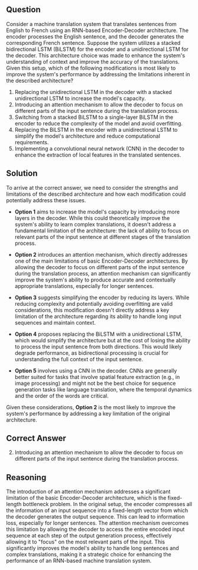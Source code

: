 ## Question
Consider a machine translation system that translates sentences from English to French using an RNN-based Encoder-Decoder architecture. The encoder processes the English sentence, and the decoder generates the corresponding French sentence. Suppose the system utilizes a stacked bidirectional LSTM (BiLSTM) for the encoder and a unidirectional LSTM for the decoder. This architecture choice was made to enhance the system's understanding of context and improve the accuracy of the translations. Given this setup, which of the following modifications is most likely to improve the system's performance by addressing the limitations inherent in the described architecture?

1. Replacing the unidirectional LSTM in the decoder with a stacked unidirectional LSTM to increase the model's capacity.
2. Introducing an attention mechanism to allow the decoder to focus on different parts of the input sentence during the translation process.
3. Switching from a stacked BiLSTM to a single-layer BiLSTM in the encoder to reduce the complexity of the model and avoid overfitting.
4. Replacing the BiLSTM in the encoder with a unidirectional LSTM to simplify the model's architecture and reduce computational requirements.
5. Implementing a convolutional neural network (CNN) in the decoder to enhance the extraction of local features in the translated sentences.

## Solution
To arrive at the correct answer, we need to consider the strengths and limitations of the described architecture and how each modification could potentially address these issues.

- **Option 1** aims to increase the model's capacity by introducing more layers in the decoder. While this could theoretically improve the system's ability to learn complex translations, it doesn't address a fundamental limitation of the architecture: the lack of ability to focus on relevant parts of the input sentence at different stages of the translation process.

- **Option 2** introduces an attention mechanism, which directly addresses one of the main limitations of basic Encoder-Decoder architectures. By allowing the decoder to focus on different parts of the input sentence during the translation process, an attention mechanism can significantly improve the system's ability to produce accurate and contextually appropriate translations, especially for longer sentences.

- **Option 3** suggests simplifying the encoder by reducing its layers. While reducing complexity and potentially avoiding overfitting are valid considerations, this modification doesn't directly address a key limitation of the architecture regarding its ability to handle long input sequences and maintain context.

- **Option 4** proposes replacing the BiLSTM with a unidirectional LSTM, which would simplify the architecture but at the cost of losing the ability to process the input sentence from both directions. This would likely degrade performance, as bidirectional processing is crucial for understanding the full context of the input sentence.

- **Option 5** involves using a CNN in the decoder. CNNs are generally better suited for tasks that involve spatial feature extraction (e.g., in image processing) and might not be the best choice for sequence generation tasks like language translation, where the temporal dynamics and the order of the words are critical.

Given these considerations, **Option 2** is the most likely to improve the system's performance by addressing a key limitation of the original architecture.

## Correct Answer
2. Introducing an attention mechanism to allow the decoder to focus on different parts of the input sentence during the translation process.

## Reasoning
The introduction of an attention mechanism addresses a significant limitation of the basic Encoder-Decoder architecture, which is the fixed-length bottleneck problem. In the original setup, the encoder compresses all the information of an input sequence into a fixed-length vector from which the decoder generates the output sequence. This can lead to information loss, especially for longer sentences. The attention mechanism overcomes this limitation by allowing the decoder to access the entire encoded input sequence at each step of the output generation process, effectively allowing it to "focus" on the most relevant parts of the input. This significantly improves the model's ability to handle long sentences and complex translations, making it a strategic choice for enhancing the performance of an RNN-based machine translation system.